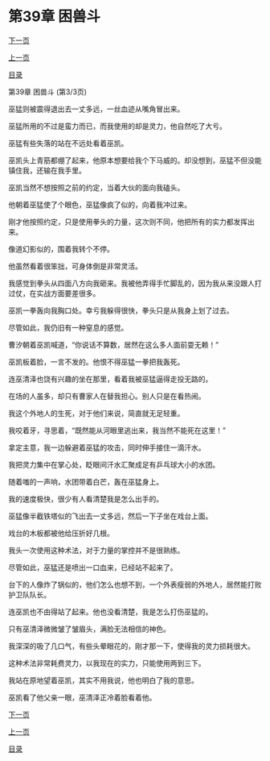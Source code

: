 <h1>第39章   困兽斗</h1>
            <div><p><a href="./0117_%E7%AC%AC40%E7%AB%A0_%E4%BA%BA%E7%9A%AE.md">下一页</a></p><p><a href="./0115_%E7%AC%AC39%E7%AB%A0_%E5%9B%B0%E5%85%BD%E6%96%97.md">上一页</a></p><p><a href="../">目录</a></p></div>
            <div><p>第39章   困兽斗 (第3/3页)</p><p>巫猛则被震得退出去一丈多远，一丝血迹从嘴角冒出来。</p><p>巫猛所用的不过是蛮力而已，而我使用的却是灵力，他自然吃了大亏。</p><p>巫猛有些失落的站在不远处看着巫凯。</p><p>巫凯头上青筋都绷了起来，他原本想要给我个下马威的。却没想到，巫猛不但没能镇住我，还输在我手里。</p><p>巫凯当然不想按照之前的约定，当着大伙的面向我磕头。</p><p>他朝着巫猛使了个眼色，巫猛像疯了似的，向着我冲过来。</p><p>刚才他按照约定，只是使用拳头的力量，这次则不同，他把所有的实力都发挥出来。</p><p>像道幻影似的，围着我转个不停。</p><p>他虽然看着很笨拙，可身体倒是非常灵活。</p><p>我感觉到拳头从四面八方向我砸来。我被他弄得手忙脚乱的，因为我从来没跟人打过仗，在实战方面要差很多。</p><p>巫凯一拳轰向我胸口处。幸亏我躲得很快，拳头只是从我身上划了过去。</p><p>尽管如此，我仍旧有一种窒息的感觉。</p><p>曹汐朝着巫凯喊道，“你说话不算数，居然在这么多人面前耍无赖！”</p><p>巫凯板着脸，一言不发的。他恨不得巫猛一拳把我轰死。</p><p>连巫清泽也饶有兴趣的坐在那里，看着我被巫猛逼得走投无路的。</p><p>在场的人虽多，却只有曹家人在替我担心。别人只是在看热闹。</p><p>我这个外地人的生死，对于他们来说，简直就无足轻重。</p><p>我咬着牙，寻思着，“既然能从河眼里逃出来，我当然不能死在这里！”</p><p>拿定主意，我一边躲避着巫猛的攻击，同时伸手接住一滴汗水。</p><p>我把灵力集中在掌心处，眨眼间汗水汇聚成足有乒乓球大小的水团。</p><p>随着嗤的一声响，水团带着白芒，轰在巫猛身上。</p><p>我的速度极快，很少有人看清楚我是怎么出手的。</p><p>巫猛像半截铁塔似的飞出去一丈多远，然后一下子坐在戏台上面。</p><p>戏台的木板都被他给压折好几根。</p><p>我头一次使用这种术法，对于力量的掌控并不是很熟练。</p><p>尽管如此，巫猛还是喷出一口血来，已经站不起来了。</p><p>台下的人像炸了锅似的，他们怎么也想不到，一个外表瘦弱的外地人，居然能打败护卫队队长。</p><p>连巫凯也不由得站了起来。他也没看清楚，我是怎么打伤巫猛的。</p><p>只有巫清泽微微皱了皱眉头，满脸无法相信的神色。</p><p>我深深的吸了几口气，有些头晕眼花的，刚才那一下，使得我的灵力损耗很大。</p><p>这种术法非常耗费灵力，以我现在的实力，只能使用两到三下。</p><p>我站在原地望着巫凯，其实不用我说，他也明白了我的意思。</p><p>巫凯看了他父亲一眼，巫清泽正冷着脸看着他。</p></div>
            <div><p><a href="./0117_%E7%AC%AC40%E7%AB%A0_%E4%BA%BA%E7%9A%AE.md">下一页</a></p><p><a href="./0115_%E7%AC%AC39%E7%AB%A0_%E5%9B%B0%E5%85%BD%E6%96%97.md">上一页</a></p><p><a href="../">目录</a></p></div>